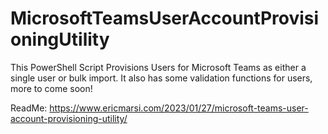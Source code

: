 # MicrosoftTeamsUserAccountProvisioningUtility

This PowerShell Script Provisions Users for Microsoft Teams as either a single user or bulk import. It also has some validation functions for users, more to come soon!

ReadMe: https://www.ericmarsi.com/2023/01/27/microsoft-teams-user-account-provisioning-utility/

